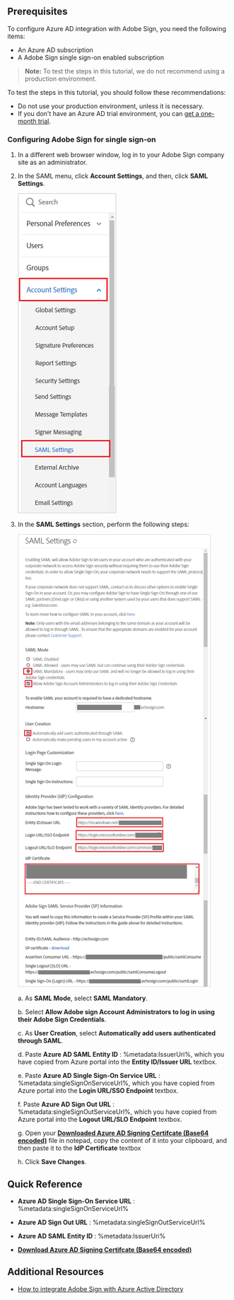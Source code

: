 ## Prerequisites

To configure Azure AD integration with Adobe Sign, you need the following items:

- An Azure AD subscription
- A Adobe Sign single sign-on enabled subscription

> **Note:**
> To test the steps in this tutorial, we do not recommend using a production environment.

To test the steps in this tutorial, you should follow these recommendations:

- Do not use your production environment, unless it is necessary.
- If you don't have an Azure AD trial environment, you can [get a one-month trial](https://azure.microsoft.com/pricing/free-trial/).

### Configuring Adobe Sign for single sign-on

1. In a different web browser window, log in to your Adobe Sign company site as an administrator.

2. In the SAML menu, click **Account Settings**, and then, click **SAML Settings**.
   
	![Account](./media/ic789520.png "Account")

3. In the **SAML Settings** section, perform the following steps:
  
	![SAML Settings](./media/ic789521.png "SAML Settings")
   
    a. As **SAML Mode**, select **SAML Mandatory**.
   
    b. Select **Allow Adobe sign Account Administrators to log in using their  Adobe Sign Credentials**.
   
    c. As **User Creation**, select **Automatically add users authenticated through SAML**.

	d. Paste **Azure AD SAML Entity ID** : %metadata:IssuerUri%, which you have copied from Azure portal into the **Entity ID/Issuer URL** textbox.
   	
	e. Paste **Azure AD Single Sign-On Service URL** : %metadata:singleSignOnServiceUrl%, which you have copied from Azure portal into the **Login URL/SSO Endpoint** textbox.
   
    f. Paste **Azure AD Sign Out URL** : %metadata:singleSignOutServiceUrl%, which you have copied from Azure portal into the **Logout URL/SLO Endpoint** textbox.

	g. Open your **[Downloaded Azure AD Signing Certifcate (Base64 encoded)](%metadata:certificateDownloadBase64Url%)** file in notepad, copy the content of it into your clipboard, and then paste it to the **IdP Certificate** textbox

	h. Click **Save Changes**.

## Quick Reference

* **Azure AD Single Sign-On Service URL** : %metadata:singleSignOnServiceUrl%

* **Azure AD Sign Out URL** : %metadata:singleSignOutServiceUrl%

* **Azure AD SAML Entity ID** : %metadata:IssuerUri%

* **[Download Azure AD Signing Certifcate (Base64 encoded)](%metadata:certificateDownloadBase64Url%)**

## Additional Resources

* [How to integrate Adobe Sign with Azure Active Directory](https://docs.microsoft.com/azure/active-directory/active-directory-saas-adobe-echosign-tutorial)
